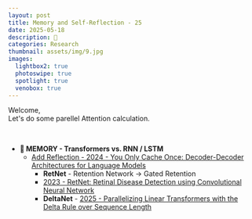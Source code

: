 ```yaml
---
layout: post
title: Memory and Self-Reflection - 25
date: 2025-05-18
description: ‪🌲
categories: Research
thumbnail: assets/img/9.jpg
images:
  lightbox2: true
  photoswipe: true
  spotlight: true
  venobox: true
---
```



Welcome, <br> 
Let's do some parellel Attention calculation.

<br>

- **📍 MEMORY - Transformers vs. RNN / LSTM**
  - [Add Reflection - 2024 - You Only Cache Once: Decoder-Decoder Architectures for Language Models](https://arxiv.org/abs/2405.05254)
    - **RetNet** - Retention Network -> Gated Retention
    - [2023 - RetNet: Retinal Disease Detection using Convolutional Neural Network](https://ieeexplore.ieee.org/abstract/document/10101661?casa_token=uZQehKNSJt0AAAAA:UWdRNBHC8WlsoNpwbNVIm9Wr147Q-292JEFwcP6bLglKLDlNtTVfIe7RuHyVD6ryjeuQTFUOaw)
    - **DeltaNet** - [2025 - Parallelizing Linear Transformers with the Delta Rule over Sequence Length](https://arxiv.org/abs/2406.06484)
   

<br><br><br><br>


